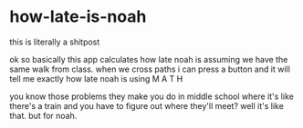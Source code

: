 # how-late-is-noah

this is literally a shitpost

ok so basically this app calculates how late noah is assuming we have the same walk from class. when we cross paths i can press a button and it will tell me exactly how late noah is using M A T H

you know those problems they make you do in middle school where it's like there's a train and you have to figure out where they'll meet? well it's like that. but for noah.
